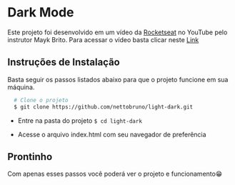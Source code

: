 # Dark Mode
Este projeto foi desenvolvido em um vídeo da [Rocketseat](https://rocketseat.com.br/) no YouTube pelo instrutor Mayk Brito. Para acessar o vídeo basta clicar neste [Link](https://www.youtube.com/watch?v=BvhYm0BOLvA)

## Instruções de Instalação
Basta seguir os passos listados abaixo para que o projeto funcione em sua máquina.

```bash
  # Clone o projeto
  $ git clone https://github.com/nettobruno/light-dark.git
```

- Entre na pasta do projeto
  ```$ cd light-dark```

- Acesse o arquivo index.html com seu navegador de preferência

## Prontinho
Com apenas esses passos você poderá ver o projeto e funcionamento😁